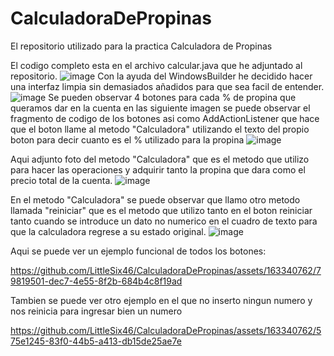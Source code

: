 # CalculadoraDePropinas
El repositorio utilizado para la practica Calculadora de Propinas

El codigo completo esta en el archivo calcular.java que he adjuntado al repositorio.
![image](https://github.com/LittleSix46/CalculadoraDePropinas/assets/163340762/b5b4507b-d0f7-4071-ab82-7a5a4e7603b0)
Con la ayuda del WindowsBuilder he decidido hacer una interfaz limpia sin demasiados añadidos para que sea facil de entender.
![image](https://github.com/LittleSix46/CalculadoraDePropinas/assets/163340762/334f25bb-3134-4159-9982-222c3e41391b)
Se pueden observar 4 botones para cada % de propina que queramos dar en la cuenta en las siguiente imagen se puede observar el fragmento de codigo de los botones asi como AddActionListener que hace que el boton llame al metodo "Calculadora" utilizando el texto del propio boton para decir cuanto es el % utilizado para la propina
![image](https://github.com/LittleSix46/CalculadoraDePropinas/assets/163340762/060685ae-6fb8-4de6-be95-e7b2b6cd86f9)

Aqui adjunto foto del metodo "Calculadora" que es el metodo que utilizo para hacer las operaciones y adquirir tanto la propina que dara como el precio total de la cuenta.
![image](https://github.com/LittleSix46/CalculadoraDePropinas/assets/163340762/3f504c3b-eae4-4158-bc62-88405bc79763)

En el metodo "Calculadora" se puede observar que llamo otro metodo llamada "reiniciar" que es el metodo que utilizo tanto en el boton reiniciar tanto cuando se introduce un dato no numerico en el cuadro de texto para que la calculadora regrese a su estado original.
![image](https://github.com/LittleSix46/CalculadoraDePropinas/assets/163340762/728a2b34-2cba-4e89-8aad-9f3fd41a3fac)

Aqui se puede ver un ejemplo funcional de todos los botones:

https://github.com/LittleSix46/CalculadoraDePropinas/assets/163340762/79819501-dec7-4e55-8f2b-684b4c8f19ad

Tambien se puede ver otro ejemplo en el que no inserto ningun numero y nos reinicia para ingresar bien un numero

https://github.com/LittleSix46/CalculadoraDePropinas/assets/163340762/575e1245-83f0-44b5-a413-db15de25ae7e





